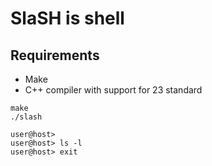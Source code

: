 # SlaSH is shell

## Requirements

- Make
- C++ compiler with support for 23 standard

```shell
make
./slash

user@host>
user@host> ls -l
user@host> exit
```

